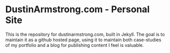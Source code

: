 DustinArmstrong.com - Personal Site
===============

This is the repository for dustinarmstrong.com, built in Jekyll. The goal is to maintain it as a github hosted page, using it to maintain both case-studies of my portfolio and a blog for publishing content I feel is valuable.
